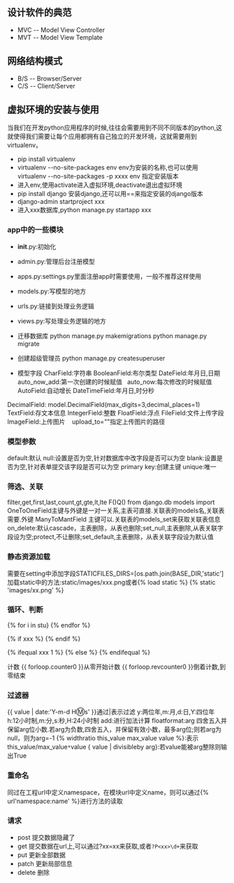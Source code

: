 ## 设计软件的典范
- MVC -- Model View Controller
- MVT -- Model View Template

## 网络结构模式
- B/S -- Browser/Server
- C/S -- Client/Server

## 虚拟环境的安装与使用
当我们在开发python应用程序的时候,往往会需要用到不同不同版本的python,这就使得我们需要让每个应用都拥有自己独立的开发环境，这就需要用到virtualenv。

- pip install virtualenv
- virtualenv --no-site-packages env
env为安装的名称,也可以使用 virtualenv --no-site-packages -p xxxx env 指定安装版本
- 进入env,使用activate进入虚拟环境,deactivate退出虚拟环境
- pip install django
安装django,还可以用==来指定安装的django版本
- django-admin startproject xxx
- 进入xxx数据库,python manage.py startapp xxx

### app中的一些模块
- __init__.py:初始化
- admin.py:管理后台注册模型
- apps.py:settings.py里面注册app时需要使用，一般不推荐这样使用
- models.py:写模型的地方
- urls.py:链接到处理业务逻辑
- views.py:写处理业务逻辑的地方

- 迁移数据库
python manage.py makemigrations
python manage.py migrate

- 创建超级管理员
python manage.py createsuperuser

- 模型字段
CharField:字符串
BooleanField:布尔类型
DateField:年月日,日期
    auto_now_add:第一次创建的时候赋值
    auto_now:每次修改的时候赋值
AutoField:自动增长
DateTimeField:年月日,时分秒

DecimalField:
    model.DecimalField(max_digits=3,decimal_places=1)
    
TextField:存文本信息
IntegerField:整数
FloatField:浮点
FileField:文件上传字段
ImageField:上传图片
    upload_to=""指定上传图片的路径

### 模型参数
default:默认
null:设置是否为空,针对数据库中改字段是否可以为空
blank:设置是否为空,针对表单提交该字段是否可以为空
primary key:创建主键
unique:唯一

### 筛选、关联
filter,get,first,last,count,gt,gte,lt,lte
F()Q() from django.db models import
OneToOneField主键与外键是一对一关系,主表可直接.关联表的models名,关联表需要.外键
ManyToMantField 主键可以.关联表的models_set来获取关联表信息
on_delete:默认cascade，主表删除，从表也删除;set_null,主表删除,从表关联字段设为空;protect,不让删除;set_default,主表删除，从表关联字段设为默认值

### 静态资源加载
需要在setting中添加字段STATICFILES_DIRS=[os.path.join(BASE_DIR,'static']
加载static中的方法:static/images/xxx.png或者{% load static %}  {% static 'images/xx.png' %}

### 循环、判断
{% for i in stu}
{% endfor %}

{% if xxx %}
{% endif %}

{% ifequal xxx 1 %}
{% else %}
{% endifequal %}

计数
{{ forloop.counter0 }}从零开始计数
{{ forloop.revcounter0 }}倒着计数,到零结束

### 过滤器
{{ value | date:'Y-m-d H:m:s' }}通过|表示过滤
y:两位年,m:月,d:日,Y:四位年
h:12小时制,m:分,s:秒,H:24小时制
add:进行加法计算
floatformat:arg 四舍五入并保留arg位小数.若arg为负数,四舍五入，并保留有效小数，最多arg位;则若arg为null，则为arg=-1
{% widthratio this_value max_value value %}:表示this_value/max_value`*`value
{ value | divisibleby arg}:若value能被arg整除则输出True

### 重命名
同过在工程url中定义namespace，在模块url中定义name，则可以通过{% url'namespace:name' %}进行方法的读取

### 请求
- post 提交数据隐藏了
- get 提交数据在url上,可以通过?xx=xx来获取,或者`?P<xx>\d+`来获取
- put 更新全部数据
- patch 更新局部信息
- delete 删除
